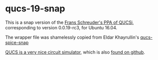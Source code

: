 # qucs-19-snap

This is a snap version of the [Frans Schreuder's PPA of QUCSi](
https://launchpad.net/~fransschreuder1/+archive/ubuntu/qucs),
corresponding to version 0.0.19-rc3, for Ubuntu 16.04.

The wrapper file was shamelessly copied from Eldar Khayrullin's 
[qucs-spice-snap](https://github.com/eldarkg/qucs-spice-snap)

[QUCS is a very nice circuit simulator](http://qucs.sourceforge.net/), which is also [found on github](https://github.com/Qucs).



